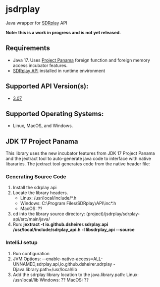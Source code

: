 # jsdrplay
Java wrapper for [SDRplay](https://www.sdrplay.com/) API

**Note: this is a work in progress and is not yet released.**

## Requirements
* Java 17.  Uses [Project Panama](https://openjdk.java.net/projects/panama/) foreign function and foreign memory access incubator features.
* [SDRplay API](https://www.sdrplay.com/start-here/) installed in runtime environment

## Supported API Version(s): 
* [3.07](https://www.sdrplay.com/docs/SDRplay_API_Specification_v3.07.pdf)

## Supported Operating Systems:
* Linux, MacOS, and Windows.

## JDK 17 Project Panama

This library uses the new incubator features from JDK 17 Project Panama and the jextract tool to auto-generate java code to interface with native libararies.  The 
jextract tool generates code from the native header file:

### Generating Source Code
1. Install the sdrplay api
2. Locate the library headers.
   * Linux: /usr/local/include/*.h
   * Windows: C:\Program Files\SDRplay\API\inc\*.h
   * MacOS: ??
4. cd into the library source directory: (project)/jsdrplay/sdrplay-api/src/main/java/
5. Run: **jextract -t io.github.dsheirer.sdrplay.api /usr/local/include/sdrplay_api.h -l libsdrplay_api --source**

### IntelliJ setup
1. Run configuration
2. JVM Options: --enable-native-access=ALL-UNNAMED,sdrplay.api,io.github.dsheirer.sdrplay -Djava.library.path=/usr/local/lib
3. Add the sdrplay library location to the java.library.path:
   Linux: /usr/local/lib
   Windows: ??
   MacOS: ??

